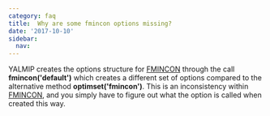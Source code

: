 ```yaml
---
category: faq
title:  Why are some fmincon options missing?
date: '2017-10-10'
sidebar:
  nav:
---
```


YALMIP creates the options structure for [FMINCON](/solver/fmincon)  through the call **fmincon('default')** which creates a different set of options compared to the alternative method **optimset('fmincon')**. This is an inconsistency within [FMINCON](/solver/fmincon), and you simply have to figure out what the option is called when created this way.
